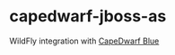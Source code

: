 capedwarf-jboss-as
==================

WildFly integration with [CapeDwarf Blue](https://github.com/capedwarf/capedwarf-blue)
